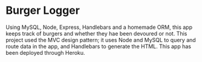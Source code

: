 # Burger Logger
Using MySQL, Node, Express, Handlebars and a homemade ORM, this app keeps track of burgers and whether they hae been devoured or not. This project used the MVC design pattern; it uses Node and MySQL to query and route data in the app, and Handlebars to generate the HTML. This app has been deployed through Heroku.

